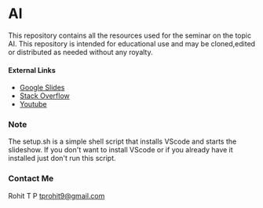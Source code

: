 # AI
This repository contains all the resources used for the seminar on the topic AI. This repository is intended for educational use and may be cloned,edited or distributed as needed without any royalty.

#### External Links

 - [Google Slides](https://docs.google.com/presentation/d/1lNTU9ltuVr6WzR97TeWdF43UxQWw5j7xRROT2TLFNnc/edit?usp=sharing)
 - [Stack Overflow](https://stackoverflow.com/users/10182024/rohit)
 - [Youtube](https://www.youtube.com/c/PoorMansLifeHacks)
 
### Note

The setup.sh is a simple shell script that installs VScode and starts the slideshow. If you don't want to install VScode or if you already have it installed just don't run this script.

### Contact Me
Rohit T P
tprohit9@gmail.com
